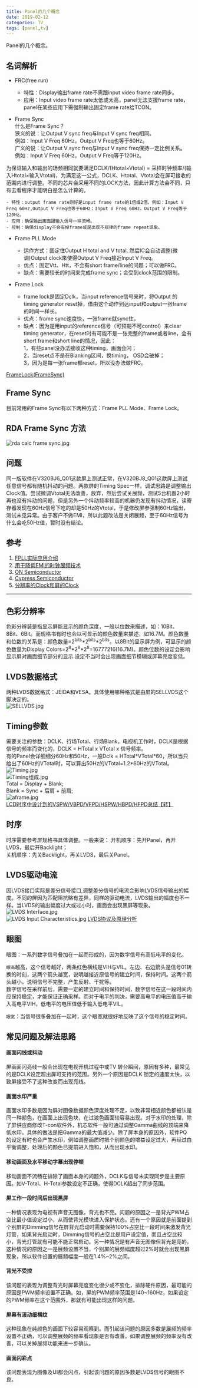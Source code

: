 ```yaml
---
title: Panel的几个概念
date: 2019-02-12
categories: TV
tags: [panel,tv]
---
```


Panel的几个概念。  

<!-- more -->


## 名词解析  
* FRC(free run)  
	- 特性：Display输出frame rate不需跟input video frame rate同步。  
	- 应用：Input video frame rate太低或太高，panel无法支援frame rate，panel在某些应用下需强制输出固定frame rate给TCON。  

* Frame Sync  
什么是Frame Sync？  
狭义的说：让Output V sync freq与Input V sync freq相同。  
例如：Input V Freq 60Hz，Output V Freq也等于60Hz。  
广义的说：让Output V sync freq与Input V sync freq保持一定比例关系。  
例如：Input V Freq 60Hz，Output V Freq等于120Hz。  

为保证输入和输出的场频相同就要满足DCLK/(Htotal×Vtotal) = 采样时钟频率/(输入Htotal×输入Vtotal)，为满足这一公式，DCLK、Htotal、Vtotal会在屏可接收的范围内进行调整。不同的芯片会采用不同的LOCK方法，因此计算方法会不同，只有去看程序才能明白是怎么计算的。

	- 特性：output frame rate刚好是input frame rate的1倍或2倍。例如：Input V Freq 60Hz,Output V Freq也等于60Hz；Input V Freq 60Hz，Output V Freq等于120Hz。  
	- 应用：确保输出画面跟输入信号一样流畅。  
	- 控制：确保display不会有掉frame或是出现不规律的frame repeat现象。  

* Frame PLL Mode  
	- 运作方式：固定住Output H total and V total, 然后IC会自动调整(微调)Output clock來使得Output V Freq接近Input V Freq。  
	- 优点：固定Vtt、Htt，不会有short frame/line的问题；可以做FRC。  
	- 缺点：需要较长的时间来完成frame sync；会受到clock范围的限制。  

* Frame Lock  
	- frame lock是固定Dclk，当input reference信号来时，将Output 的timing generator reset掉，借由这个动作到达input和output一张frame的时间一样长。  
	- 优点：frame sync速度快，一张frame就sync住。  
	- 缺点：因为是用input的reference信号（可预期不可control）来clear timing generator，在reset时有可能不是一张完整的frame或者line，会有short frame和short line的情况，因此：  
		1，有些panel没办法接收这种timing，画面会闪；  
		2，当reset点不是在Blanking区间，换timing， OSD会破掉；  
		3，因为是每一张frame都reset，所以没办法做FRC。  

[FrameLock(FrameSync)](https://www.doc88.com/p-6911746171453.html)  

## Frame Sync  
目前常用的Frame Sync有以下两种方式：Frame PLL Mode、Frame Lock。  

## RDA Frame Sync 方法  
![rda calc frame sync.jpg](https://i.loli.net/2019/02/12/5c6293a433a9d.jpg)  

## 问题  
同一版软件在V320BJ6_Q01这款屏上测试正常，在V320BJ8_Q01这款屏上测试任意信号都有随机抖动的问题。两款屏的Timing Spec一样。调试思路是调整输出Clock值。尝试微调Vtotal无法改善，放弃，然后尝试关展频，测试5台机器2小时再也没有抖动的问题，但是另外一个抖动频率较高的机器仍发现有抖动情况，读寄存器发现在60Hz信号下吃的却是50Hz的Vtotal，于是修改屏参强制60Hz输出，测试未见异常。由于客户不做EMI，所以此题改法是关闭展频，至于60Hz信号为什么会吃50Hz值，暂时没有结论。  

## 参考  
1. [FPLL实际应用介绍](https://wenku.baidu.com/view/61565e78e009581b6bd9eba1.html)  
2. [用于降低EMI的时钟展频技术](https://blog.csdn.net/jxgz_leo/article/details/52225462)  
3. [ON Semiconductor](https://www.onsemi.cn/pub/Collateral/AND9015-D.PDF)  
4. [Cypress Semiconductor](https://www.cypress.com/file/106246/download)  
5. [分辨率的Clock和屏的Clock](https://blog.csdn.net/cswuhsdaz/article/details/91471437)

- - - 

## 色彩分辨率  
色彩分辨装是指显示屏能显示的颜色深度，一般以位数来描述，如：10Bit、8Bit、6Bit。而规格书有时也会以可显示的颜色数量来描述，如16.7M。颜色数量和位数的关系是：颜色数量=2<sup>bits</sup>\*2<sup>bits</sup>\*2<sup>bits</sup>。以8Bit的显示屏为例，可显示的颜色数量为Display Colors=2<sup>8</sup>\*2<sup>8</sup>\*2<sup>8</sup>=16777216(16.7M)。颜色位数的设定会影响显示屏对画面细节部分的显示.设定不当时会出现画面细节模糊或屏幕亮度变低。  

## LVDS数据格式  
两种LVDS数据格式：JEIDA和VESA。具体使用哪种格式是由屏的SELLVDS这个脚决定的。  
![SELLVDS.jpg](https://i.loli.net/2019/12/26/PI2hvFEfDxVOC6k.jpg)  

## Timing参数  
需要关注的参数：DCLK、行场Total、行场Blank，电视机工作时，DCLK是根据信号的频率而变化的，DCLK = HTotal x VTotal x 信号频率。  
有的Panel会详细细分60Hz和50Hz，一般Dclk = HTotal\*VTotal\*60，所以当只给出了60Hz的VTotal时，可以算出50Hz的VTotal=1.2\*60Hz的VTotal。  
![Timing.jpg](https://i.loli.net/2019/12/26/9QufyMh3Xltq1p4.jpg)  
![Timing组成.jpg](https://i.loli.net/2019/12/26/O8qiB9NjzYokQXA.jpg)  
Total = Display + Blank;  
Blank = Sync + 后肩 + 前肩;  
![aframe.jpg](https://i.loli.net/2019/12/27/gi5IajhkrPCyZfV.jpg)  
[LCD时序中设计到的VSPW/VBPD/VFPD/HSPW/HBPD/HFPD总结【转】](https://www.cnblogs.com/sky-heaven/p/9040817.html)  

## 时序  
时序需要参考屏规格书具体调整。一般来说：
开机顺序：先开Panel，再开LVDS，最后开Backlight；  
关机顺序：先关Backlight，再关LVDS，最后关Panel。  

## LVDS驱动电流  
因LVDS接口实际是差分信号接口,调整差分信号的电流会影响LVDS信号输出的幅度。不同的屏因为匹配阻抗略有差异，同样的驱动电流，LVDS输出的幅度也不一样。当LVDS的输出幅度过大或过小时，画面会出现黑屏等现象。  
![LVDS Interface.jpg](https://i.loli.net/2019/12/26/Et3ucUeBDQ8sPyW.jpg)  
![LVDS Input Characteristics.jpg](https://i.loli.net/2019/12/26/8SeMj2lmYTq4sax.jpg)
[LVDS协议及原理分析](https://blog.csdn.net/github_33678609/article/details/53435286)  

## 眼图  
眼图：一系列数字信号叠加在一起而形成的，因为数字信号有高低电平的变化。  

`眼高`越高，这个信号越好，两条红色横线是VIH与VIL。左边、右边箭头是信号01转换的时刻，这两个箭头越宽，说明越接近原信号的建立时间，保持时间。这两个箭头越小，说明信号不完整，产生反射、干扰等。  
数字信号在采样前后，需要一定的建立时间和保持时间，数字信号在这一段时间内应保持稳定，才能保证正确采样。而对于电平的判决，需要高电平的电压值高于输入高电平VIH，低电平的电压值低于输入低电平VIL。  

`眼宽`：当信号很多叠加在一起时，这个眼宽就很好地反映了这个信号的稳定时间。  

## 常见问题及解法思路  
#### 画面闪线或抖动  
屏画面闪亮线一般会出现在电视开机过程中或TV 转台瞬间，原因有多种，最常见的是DCLK设定超出屏可支持的范围。另外一个原因是DCLK 锁定的速度太快，以致屏接受不了这种改变而出现亮线。  
#### 画面水印严重  
画面水印多数是因为屏对图像数据颜色深度处理不足，以致非常相近颜色都被认是同一种颜色，在画面上出现色块，在过渡色画面较容易出现。对于水印的处理，除了屏供应商修改T-con软件外，机芯软件一般可通过调整Gamma曲线的顶端来降低水印。具体的做法是把Gamma的最大值减少。除了屏本身的原因外，软件PQ的设定有时也会产生水印，例如调整画质时把个别颜色的增益设定过大，再经过白平衡调整，处理后的颜色已提前进入饱和，从而出现水印。  
#### 移动画面及水平移动字幕出现停顿  
移动画面不流畅在排除了画面本身的问题外，DCLK与信号未实现同步是主要原因。如V-Total、H-Total参数设定不正确，使得DCLK超出了同步范围。  
#### 屏工作一段时间后出现黑屏  
一种情况表现为电视有声音无图像，背光也不亮。问题的原因之一是背光PWM占空比最小值设定过小，从而使背光模块进入保护状态。还有一个原因就是前面提到个别屏的Dimming信号在屏背光启动时需要保持100%占空比一段时间来激发背光灯管，如果背光启动时，Dimming信号的占空比是用户设定值，而且占空比较小，背光灯管就有可能不能正常启动。另一种情况是有声音无图像但背光是亮的。这种情况的原因之一是展频设置不当，个别屏的展频幅度超过2%时就会出现黑屏现象，所以软件设置的展频幅度一般在1.4%~2%之间。  
#### 背光不受控  
该问题的表现为调整背光时屏幕亮度变化很少或不变化，排除硬件原因，最可能的原因是PWM频率设置不正确。如，屏的PWM频率范围是140~160Hz，如果设定的PWM频率在这个范围外，那就有可能出现这样的问题。  
#### 屏幕有滚动细横纹  
这种现象在纯颜色的画面下较容易观察到。而引起该问题的原因多数是展频的频率设置不正确，可以调整展频的频率看现象是否有改善。如果调整展频的频率没有改善，可以关掉展频功能来进一步确认。  
#### 画面闪彩点  
该问题表现为图像及UI都会闪点，引起该问题的原因多数是LVDS信号的眼图不良。  

